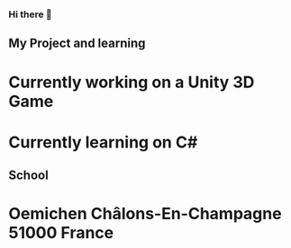 ### Hi there 👋

## My Project and learning
# Currently working on a Unity 3D Game
# Currently learning on C#

## School
# Oemichen Châlons-En-Champagne 51000 France
<!--
**StarLightFr51/StarLightFr51** is a ✨ _special_ ✨ repository because its `README.md` (this file) appears on your GitHub profile.

Here are some ideas to get you started:

- 🔭 I’m currently working on ...
- 🌱 I’m currently learning ...
- 👯 I’m looking to collaborate on ...
- 🤔 I’m looking for help with ...
- 💬 Ask me about ...
- 📫 How to reach me: ...
- 😄 Pronouns: ...
- ⚡ Fun fact: ...
-->
